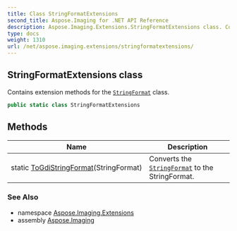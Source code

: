 ```yaml
---
title: Class StringFormatExtensions
second_title: Aspose.Imaging for .NET API Reference
description: Aspose.Imaging.Extensions.StringFormatExtensions class. Contains extension methods for the StringFormat class
type: docs
weight: 1310
url: /net/aspose.imaging.extensions/stringformatextensions/
---
```

## StringFormatExtensions class

Contains extension methods for the [`StringFormat`](../../aspose.imaging/stringformat/) class.

```csharp
public static class StringFormatExtensions
```

## Methods

| Name | Description |
| --- | --- |
| static [ToGdiStringFormat](../../aspose.imaging.extensions/stringformatextensions/togdistringformat/)(StringFormat) | Converts the [`StringFormat`](../../aspose.imaging/stringformat/) to the StringFormat. |

### See Also

* namespace [Aspose.Imaging.Extensions](../../aspose.imaging.extensions/)
* assembly [Aspose.Imaging](../../)


